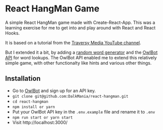 # React HangMan Game

A simple React HangMan game made with Create-React-App. This was a learning exercise for me to get into and play around with React and React Hooks.

It is based on a tutorial from the [Traversy Media YouTube channel](https://www.youtube.com/c/TraversyMedia).

But I extended it a bit, by adding a [random word generator](https://www.npmjs.com/package/random-words) and the [OwlBot API](https://owlbot.info/) for word lookups. The OwlBot API enabled me to extend this relatively simple game, with other functionalty like hints and various other things. 

## Installation
* Go to [OwlBot](https://owlbot.info/) and sign up for an API key.
* `git clone git@github.com:DalkMania/react-hangman.git`
* `cd react-hangman`
* `npm install or yarn`
* Put your OwlBot API key in the `.env.example` file and rename it to `.env`
* `npm run start or yarn start`
* Visit http://localhost:3000/